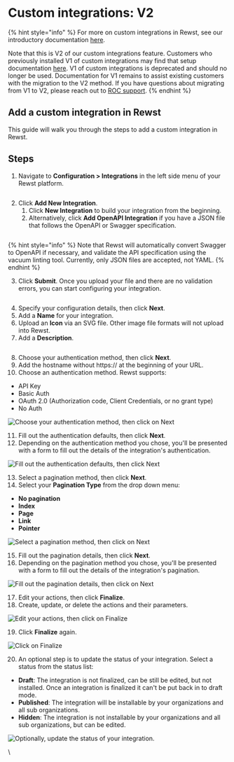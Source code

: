 # Custom integrations: V2

{% hint style="info" %}
For more on custom integrations in Rewst, see our introductory documentation [here](https://docs.rewst.help/documentation/integrations/custom-integrations).

Note that this is V2 of our custom integrations feature. Customers who previously installed V1 of custom integrations may find that setup documentation [here](https://docs.rewst.help/documentation/integrations/custom-integrations/integration-setup).  V1 of custom integrations is deprecated and should no longer be used. Documentation for V1 remains to assist existing customers with the migration to the V2 method. If you have questions about migrating from V1 to V2, please reach out to [ROC support](../../../../support-and-community/roc-support/).&#x20;
{% endhint %}

## Add a custom integration in Rewst

This guide will walk you through the steps to add a custom integration in Rewst.

## Steps

1. Navigate to **Configuration > Integrations** in the left side menu of your Rewst platform.

<figure><img src="../../../../.gitbook/assets/custom-integrations-step2.png" alt=""><figcaption></figcaption></figure>

2. Click **Add New Integration**.&#x20;
   1. Click **New Integration** to build your integration from the beginning.
   2. Alternatively, click **Add OpenAPI Integration** if you have a JSON file that follows the OpenAPI or Swagger specification.

<figure><img src="../../../../.gitbook/assets/custom-integrations-step4.png" alt=""><figcaption></figcaption></figure>

{% hint style="info" %}
Note that Rewst will automatically convert Swagger to OpenAPI if necessary, and validate the API specification using the vacuum linting tool. Currently, only JSON files are accepted, not YAML.
{% endhint %}

3. Click **Submit**. Once you upload your file and there are no validation errors, you can start configuring your integration.

<figure><img src="../../../../.gitbook/assets/custom-integrations-step5.png" alt=""><figcaption></figcaption></figure>

4. Specify your configuration details, then click **Next**.&#x20;
5. Add a **Name** for your integration.
6. Upload an **Icon** via an SVG file. Other image file formats will not upload into Rewst.
7. Add a **Description**.

<figure><img src="../../../../.gitbook/assets/custom-integrations-step6.png" alt=""><figcaption></figcaption></figure>

8. Choose your authentication method, then click **Next**.
9. Add the hostname without https:// at the beginning of your URL.
10. Choose an authentication method. Rewst supports:

* API Key
* Basic Auth
* OAuth 2.0 (Authorization code, Client Credentials, or no grant type)
* No Auth

![Choose your authentication method, then click on Next](https://images.tango.us/workflows/7bbe9055-9c43-4e0d-9aa1-bee39c08cbb8/steps/c317aa59-3ed0-416e-8f8b-a402dc21e454/856e953b-9f8f-47f7-9832-edb1448511b6.png?mark-x=1297\&mark-y=573\&m64=aHR0cHM6Ly9pbWFnZXMudGFuZ28udXMvc3RhdGljL2JsYW5rLnBuZz9tYXNrPWNvcm5lcnMmYm9yZGVyPTMlMkNGRjc0NDImdz03MiZoPTQ1JmZpdD1jcm9wJmNvcm5lci1yYWRpdXM9MTA%3D)

11. Fill out the authentication defaults, then click **Next**.
12. Depending on the authentication method you chose, you'll be presented with a form to fill out the details of the integration's authentication.

![Fill out the authentication defaults, then click Next](https://images.tango.us/workflows/7bbe9055-9c43-4e0d-9aa1-bee39c08cbb8/steps/75a6b465-2fbd-434a-8bd2-a3f3defe59a0/4f3b3809-7b3e-4ac4-879b-3e3b15b6ee6e.png?mark-x=1287\&mark-y=860\&m64=aHR0cHM6Ly9pbWFnZXMudGFuZ28udXMvc3RhdGljL2JsYW5rLnBuZz9tYXNrPWNvcm5lcnMmYm9yZGVyPTMlMkNGRjc0NDImdz03MiZoPTQ1JmZpdD1jcm9wJmNvcm5lci1yYWRpdXM9MTA%3D)

13. Select a pagination method, then click **Next**.
14. Select your **Pagination Type** from the drop down menu:

* **No pagination**
* **Index**
* **Page**
* **Link**
* **Pointer**

![Select a pagination method, then click on Next](https://images.tango.us/workflows/7bbe9055-9c43-4e0d-9aa1-bee39c08cbb8/steps/e49e93e5-2f4f-4f09-b90f-bda1061af815/c9d2b711-107c-4ca6-981f-f14082ce3d36.png?mark-x=1297\&mark-y=499\&m64=aHR0cHM6Ly9pbWFnZXMudGFuZ28udXMvc3RhdGljL2JsYW5rLnBuZz9tYXNrPWNvcm5lcnMmYm9yZGVyPTMlMkNGRjc0NDImdz03MiZoPTQ1JmZpdD1jcm9wJmNvcm5lci1yYWRpdXM9MTA%3D)

15. Fill out the pagination details, then click **Next**.&#x20;
16. Depending on the pagination method you chose, you'll be presented with a form to fill out the details of the integration's pagination.

![Fill out the pagination details, then click on Next](https://images.tango.us/workflows/7bbe9055-9c43-4e0d-9aa1-bee39c08cbb8/steps/a59415ed-02e2-49d5-890f-7c0c6a570890/29d7b649-5ae7-43c1-9b66-d6f49c5cbfbc.png?mark-x=1297\&mark-y=449\&m64=aHR0cHM6Ly9pbWFnZXMudGFuZ28udXMvc3RhdGljL2JsYW5rLnBuZz9tYXNrPWNvcm5lcnMmYm9yZGVyPTMlMkNGRjc0NDImdz03MiZoPTQ1JmZpdD1jcm9wJmNvcm5lci1yYWRpdXM9MTA%3D)

17. Edit your actions, then click **Finalize**.
18. Create, update, or delete the actions and their parameters.

![Edit your actions, then click on Finalize](https://images.tango.us/workflows/7bbe9055-9c43-4e0d-9aa1-bee39c08cbb8/steps/25803396-9f4e-4427-95eb-09ce97998dfa/5aba5597-e73f-477f-a9f7-65bbb166f3f6.png?mark-x=1385\&mark-y=888\&m64=aHR0cHM6Ly9pbWFnZXMudGFuZ28udXMvc3RhdGljL2JsYW5rLnBuZz9tYXNrPWNvcm5lcnMmYm9yZGVyPTMlMkNGRjc0NDImdz05MyZoPTQ1JmZpdD1jcm9wJmNvcm5lci1yYWRpdXM9MTA%3D)

19. Click **Finalize** again.

![Click on Finalize](https://images.tango.us/workflows/7bbe9055-9c43-4e0d-9aa1-bee39c08cbb8/steps/ed9090e3-8b17-4f0d-8b7b-843f52c32c45/9c5a32b7-0ee4-4510-a53a-7af43aea21e6.png?mark-x=950\&mark-y=520\&m64=aHR0cHM6Ly9pbWFnZXMudGFuZ28udXMvc3RhdGljL2JsYW5rLnBuZz9tYXNrPWNvcm5lcnMmYm9yZGVyPTMlMkNGRjc0NDImdz05MyZoPTQ1JmZpdD1jcm9wJmNvcm5lci1yYWRpdXM9MTA%3D)

20. An optional step is to update the status of your integration. Select a status from the status list:

* **Draft**: The integration is not finalized, can be still be edited, but not installed. Once an integration is finalized it can't be put back in to draft mode.
* **Published**: The integration will be installable by your organizations and all sub organizations.
* **Hidden**: The integration is not installable by your organizations and all sub organizations, but can be edited.

![Optionally, update the status of your integration.](https://images.tango.us/workflows/7bbe9055-9c43-4e0d-9aa1-bee39c08cbb8/steps/fad46f6f-526e-4508-8ef7-a16319b615e7/74ef4c73-39b7-4105-a042-240ea5e150bc.png?mark-x=1161\&mark-y=348\&m64=aHR0cHM6Ly9pbWFnZXMudGFuZ28udXMvc3RhdGljL2JsYW5rLnBuZz9tYXNrPWNvcm5lcnMmYm9yZGVyPTMlMkNGRjc0NDImdz0yMDgmaD00NCZmaXQ9Y3JvcCZjb3JuZXItcmFkaXVzPTEw)

\
